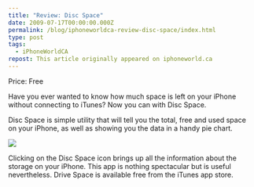 ```yaml
---
title: "Review: Disc Space"
date: 2009-07-17T00:00:00.000Z
permalink: /blog/iphoneworldca-review-disc-space/index.html
type: post
tags:
  - iPhoneWorldCA
repost: This article originally appeared on iphoneworld.ca
---
```


Price: Free

Have you ever wanted to know how much space is left on your iPhone without connecting to iTunes? Now you can with Disc Space.

Disc Space is simple utility that will tell you the total, free and used space on your iPhone, as well as showing you the data in a handy pie chart.

![](https://cdn.rknight.me/site/iphoneworldca/discspace.png)

Clicking on the Disc Space icon brings up all the information about the storage on your iPhone. This app is nothing spectacular but is useful nevertheless. Drive Space is available free from the iTunes app store.